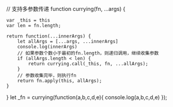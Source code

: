 // 支持多参数传递
function currying(fn, ...args) {

    var _this = this
    var len = fn.length;

    return function(...innerArgs) {
        let allArgs = [...args, ...innerArgs]
        console.log(innerArgs)
        // 如果参数个数小于最初的fn.length，则递归调用，继续收集参数
        if (allArgs.length < len) {
            return currying.call(_this, fn, ...allArgs);
        }
        // 参数收集完毕，则执行fn
        return fn.apply(this, allArgs);
    }
}
let _fn = currying(function(a,b,c,d,e){
    console.log(a,b,c,d,e)
});